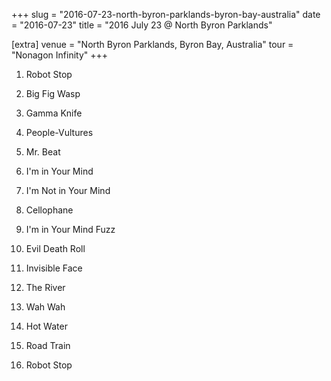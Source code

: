 +++
slug = "2016-07-23-north-byron-parklands-byron-bay-australia"
date = "2016-07-23"
title = "2016 July 23 @ North Byron Parklands"

[extra]
venue = "North Byron Parklands, Byron Bay, Australia"
tour = "Nonagon Infinity"
+++


 1. Robot Stop

 2. Big Fig Wasp

 3. Gamma Knife

 4. People-Vultures

 5. Mr. Beat

 6. I'm in Your Mind

 7. I'm Not in Your Mind

 8. Cellophane

 9. I'm in Your Mind Fuzz

10. Evil Death Roll

11. Invisible Face

12. The River

13. Wah Wah

14. Hot Water

15. Road Train

16. Robot Stop



